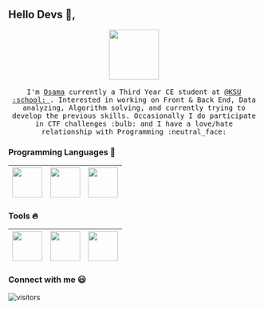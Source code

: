 
## Hello Devs :wave:, 

<p align="center">
  <img src="https://computerheritagegroup.org/images/945cebc6-37a9-4872-ba83-d50f26d1eacb.gif" width=100>
  <br><br>
  <samp>
    I'm <a href="https://github.com/OsamaQh4/">Osama</a> currently a Third Year CE student at <a href="https://www.ksu.edu.sa/">@KSU :school: </a>. Interested in working on Front & Back End, Data analyzing, Algorithm solving, and currently trying to develop the previous skills. Occasionally I do participate in CTF challenges :bulb: and I have a love/hate relationship with Programming :neutral_face:
  </samp>
</p>

### Programming Languages  :rocket:
|<img src="https://raw.githubusercontent.com/coderjojo/coderjojo/master/img/cpp.png" width=60> | <img src="https://raw.githubusercontent.com/coderjojo/coderjojo/master/img/js.png" width=60> | <img src="https://raw.githubusercontent.com/coderjojo/coderjojo/master/img/python.svg" width=60> |
|:---:|:---:|:---:|


### Tools :fire:
|<img src="https://upload.wikimedia.org/wikipedia/commons/thumb/3/38/Jupyter_logo.svg/1200px-Jupyter_logo.svg.png" width=60> | <img src="https://raw.githubusercontent.com/coderjojo/coderjojo/master/img/github.svg" width=60> | <img src="https://raw.githubusercontent.com/coderjojo/coderjojo/master/img/intellig.png" width=60> |
|:---:|:---:|:---:|

### Connect with me :smiley:

  ![visitors](https://visitor-badge.glitch.me/badge?page_id=OsamaQh4/OsamaQh4)

